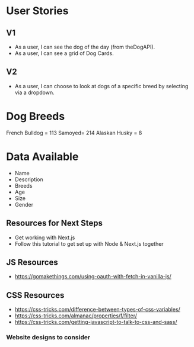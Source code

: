 # User Stories

## V1
- As a user, I can see the dog of the day (from theDogAPI).
- As a user, I can see a grid of Dog Cards.

## V2	
- As a user, I can choose to look at dogs of a specific breed by selecting via a dropdown.

# Dog Breeds
French Bulldog = 113
Samoyed= 214
Alaskan Husky = 8

# Data Available
- Name
- Description
- Breeds 
- Age
- Size
- Gender


## Resources for Next Steps
- Get working with Next.js
- Follow this tutorial to get set up with Node & Next.js together


## JS Resources
- https://gomakethings.com/using-oauth-with-fetch-in-vanilla-js/


## CSS Resources
- https://css-tricks.com/difference-between-types-of-css-variables/
- https://css-tricks.com/almanac/properties/f/filter/
- https://css-tricks.com/getting-javascript-to-talk-to-css-and-sass/

### Website designs to consider
